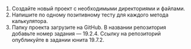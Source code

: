 1. Создайте новый проект с необходимыми директориями и файлами.
2. Напишите по одному позитивному тесту для каждого метода калькулятора.
3. Папку проекта загрузите на GitHub. В названии репозитория добавьте номер задания — 19.2.4. Ссылку на репозиторий опубликуйте в задании юнита 19.7.2.
